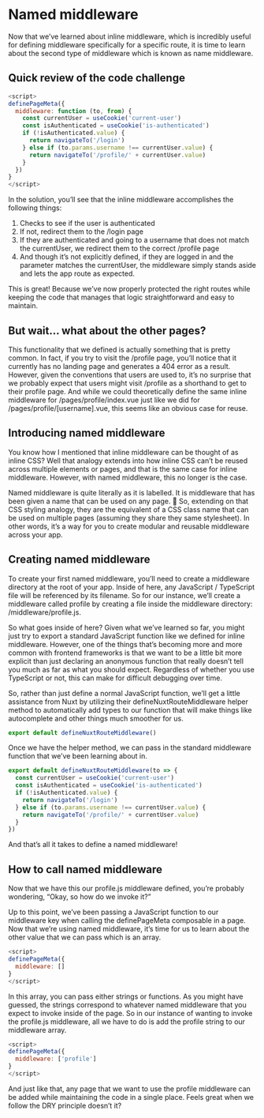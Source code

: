# Named middleware

Now that we’ve learned about inline middleware, which is incredibly useful for defining middleware specifically for a specific route, it is time to learn about the second type of middleware which is known as name middleware.

## Quick review of the code challenge

```javaScript
<script>
definePageMeta({
  middleware: function (to, from) {
    const currentUser = useCookie('current-user')
    const isAuthenticated = useCookie('is-authenticated')
    if (!isAuthenticated.value) {
      return navigateTo('/login')
    } else if (to.params.username !== currentUser.value) {
      return navigateTo('/profile/' + currentUser.value)
    }
  })
}
</script>
```

In the solution, you’ll see that the inline middleware accomplishes the following things:

1. Checks to see if the user is authenticated
2. If not, redirect them to the /login page
3. If they are authenticated and going to a username that does not match the currentUser, we redirect them to the correct /profile page
4. And though it’s not explicitly defined, if they are logged in and the parameter matches the currentUser, the middleware simply stands aside and lets the app route as expected.

This is great! Because we’ve now properly protected the right routes while keeping the code that manages that logic straightforward and easy to maintain.

## But wait… what about the other pages?

This functionality that we defined is actually something that is pretty common. In fact, if you try to visit the /profile page, you’ll notice that it currently has no landing page and generates a 404 error as a result. However, given the conventions that users are used to, it’s no surprise that we probably expect that users might visit /profile as a shorthand to get to their profile page. And while we could theoretically define the same inline middleware for /pages/profile/index.vue just like we did for /pages/profile/[username].vue, this seems like an obvious case for reuse.

## Introducing named middleware

You know how I mentioned that inline middleware can be thought of as inline CSS? Well that analogy extends into how inline CSS can’t be reused across multiple elements or pages, and that is the same case for inline middleware. However, with named middleware, this no longer is the case.

Named middleware is quite literally as it is labelled. It is middleware that has been given a name that can be used on any page. 🙂 So, extending on that CSS styling analogy, they are the equivalent of a CSS class name that can be used on multiple pages (assuming they share they same stylesheet). In other words, it’s a way for you to create modular and reusable middleware across your app.

## Creating named middleware

To create your first named middleware, you’ll need to create a middleware directory at the root of your app. Inside of here, any JavaScript / TypeScript file will be referenced by its filename. So for our instance, we’ll create a middleware called profile by creating a file inside the middleware directory: /middleware/profile.js.

So what goes inside of here? Given what we’ve learned so far, you might just try to export a standard JavaScript function like we defined for inline middleware. However, one of the things that’s becoming more and more common with frontend frameworks is that we want to be a little bit more explicit than just declaring an anonymous function that really doesn’t tell you much as far as what you should expect. Regardless of whether you use TypeScript or not, this can make for difficult debugging over time.

So, rather than just define a normal JavaScript function, we’ll get a little assistance from Nuxt by utilizing their defineNuxtRouteMiddleware helper method to automatically add types to our function that will make things like autocomplete and other things much smoother for us.

```javaScript
export default defineNuxtRouteMiddleware()
```

Once we have the helper method, we can pass in the standard middleware function that we’ve been learning about in.

```javaScript
export default defineNuxtRouteMiddleware(to => {
  const currentUser = useCookie('current-user')
  const isAuthenticated = useCookie('is-authenticated')
  if (!isAuthenticated.value) {
    return navigateTo('/login')
  } else if (to.params.username !== currentUser.value) {
    return navigateTo('/profile/' + currentUser.value)
  }
})
```

And that’s all it takes to define a named middleware!

## How to call named middleware

Now that we have this our profile.js middleware defined, you’re probably wondering, “Okay, so how do we invoke it?”

Up to this point, we’ve been passing a JavaScript function to our middleware key when calling the definePageMeta composable in a page. Now that we’re using named middleware, it’s time for us to learn about the other value that we can pass which is an array.

```javaScript
<script>
definePageMeta({
  middleware: []
}
</script>
```

In this array, you can pass either strings or functions. As you might have guessed, the strings correspond to whatever named middleware that you expect to invoke inside of the page. So in our instance of wanting to invoke the profile.js middleware, all we have to do is add the profile string to our middleware array.

```javaScript
<script>
definePageMeta({
  middleware: ['profile']
}
</script>
```

And just like that, any page that we want to use the profile middleware can be added while maintaining the code in a single place. Feels great when we follow the DRY principle doesn’t it?
